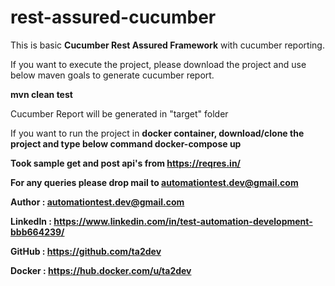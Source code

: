 # rest-assured-cucumber

This is basic <strong>Cucumber Rest Assured Framework</strong> with cucumber reporting.

If you want to execute the project, please download the project and use below maven goals to generate cucumber report.<p>
**mvn clean test**
<p>Cucumber Report will be generated in "target" folder
 
 
 If you want to run the project in <strong>docker container<strong>, download/clone the project and type below command
 **docker-compose up**
  
 Took sample get and post api's from https://reqres.in/
  
 For any queries please drop mail to <a href="mailto:automationtest.dev@gmail.com">automationtest.dev@gmail.com</a>
 
<strong>Author</strong> 		  : automationtest.dev@gmail.com<p>
<strong>LinkedIn</strong> 	 : https://www.linkedin.com/in/test-automation-development-bbb664239/<p>
<strong>GitHub</strong>		  : https://github.com/ta2dev<p>
<strong>Docker</strong>		   : https://hub.docker.com/u/ta2dev
